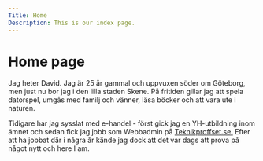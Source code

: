 ```yaml
---
Title: Home
Description: This is our index page.
---
```


<main markdown="1">

Home page
==========================

<p>Jag heter David. Jag är 25 år gammal och uppvuxen söder om Göteborg, men just nu bor jag i den lilla staden Skene. På fritiden gillar jag att spela datorspel, umgås med familj och vänner, läsa böcker och att vara ute i naturen.</p>
<p>Tidigare har jag sysslat med e-handel - först gick jag en YH-utbildning inom ämnet och sedan fick jag jobb som Webbadmin på <a href="https://www.teknikproffset.se">Teknikproffset.se.</a> Efter att ha jobbat där i några år kände jag dock att det var dags att prova på något nytt och here I am.</p>
</main>
